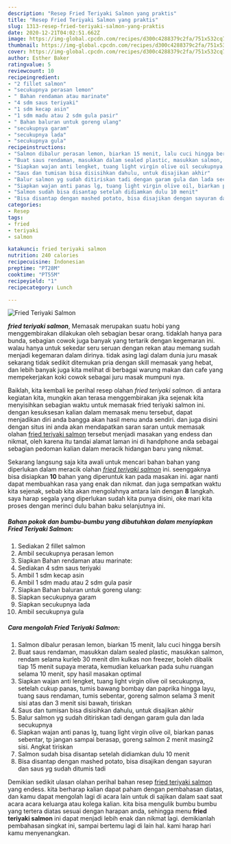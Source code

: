 ```yaml
---
description: "Resep Fried Teriyaki Salmon yang praktis"
title: "Resep Fried Teriyaki Salmon yang praktis"
slug: 1313-resep-fried-teriyaki-salmon-yang-praktis
date: 2020-12-21T04:02:51.662Z
image: https://img-global.cpcdn.com/recipes/d300c4288379c2fa/751x532cq70/fried-teriyaki-salmon-foto-resep-utama.jpg
thumbnail: https://img-global.cpcdn.com/recipes/d300c4288379c2fa/751x532cq70/fried-teriyaki-salmon-foto-resep-utama.jpg
cover: https://img-global.cpcdn.com/recipes/d300c4288379c2fa/751x532cq70/fried-teriyaki-salmon-foto-resep-utama.jpg
author: Esther Baker
ratingvalue: 5
reviewcount: 10
recipeingredient:
- "2 fillet salmon"
- "secukupnya perasan lemon"
- " Bahan rendaman atau marinate"
- "4 sdm saus teriyaki"
- "1 sdm kecap asin"
- "1 sdm madu atau 2 sdm gula pasir"
- " Bahan baluran untuk goreng ulang"
- "secukupnya garam"
- "secukupnya lada"
- "secukupnya gula"
recipeinstructions:
- "Salmon dibalur perasan lemon, biarkan 15 menit, lalu cuci hingga bersih"
- "Buat saus rendaman, masukkan dalam sealed plastic, masukkan salmon, rendam selama kurleb 30 menit dlm kulkas non freezer, boleh dibalik tiap 15 menit supaya merata, kemudian keluarkan pada suhu ruangan selama 10 menit, spy hasil masakan optimal"
- "Siapkan wajan anti lengket, tuang light virgin olive oil secukupnya, setelah cukup panas, tumis bawang bombay dan paprika hingga layu, tuang saus rendaman, tumis sebentar, goreng salmon selama 3 menit sisi atas dan 3 menit sisi bawah, tiriskan"
- "Saus dan tumisan bisa disisihkan dahulu, untuk disajikan akhir"
- "Balur salmon yg sudah ditiriskan tadi dengan garam gula dan lada secukupnya"
- "Siapkan wajan anti panas lg, tuang light virgin olive oil, biarkan panas sebentar, tp jangan sampai berasap, goreng salmon 2 menit masing2 sisi. Angkat tiriskan"
- "Salmon sudah bisa disantap setelah didiamkan dulu 10 menit"
- "Bisa disantap dengan mashed potato, bisa disajikan dengan sayuran dan saus yg sudah ditumis tadi"
categories:
- Resep
tags:
- fried
- teriyaki
- salmon

katakunci: fried teriyaki salmon 
nutrition: 240 calories
recipecuisine: Indonesian
preptime: "PT28M"
cooktime: "PT55M"
recipeyield: "1"
recipecategory: Lunch

---
```



![Fried Teriyaki Salmon](https://img-global.cpcdn.com/recipes/d300c4288379c2fa/751x532cq70/fried-teriyaki-salmon-foto-resep-utama.jpg)

<b><i>fried teriyaki salmon</i></b>, Memasak merupakan suatu hobi yang menggembirakan dilakukan oleh sebagian besar orang. tidaklah hanya para bunda, sebagian cowok juga banyak yang tertarik dengan kegemaran ini. walau hanya untuk sekedar seru seruan dengan rekan atau memang sudah menjadi kegemaran dalam dirinya. tidak asing lagi dalam dunia juru masak sekarang tidak sedikit ditemukan pria dengan skill memasak yang hebat, dan lebih banyak juga kita melihat di berbagai warung makan dan cafe yang mempekerjakan koki cowok sebagai juru masak mumpuni nya.



Baiklah, kita kembali ke perihal resep olahan <i>fried teriyaki salmon</i>. di antara kegiatan kita, mungkin akan terasa menggembirakan jika sejenak kita menyisihkan sebagian waktu untuk memasak fried teriyaki salmon ini. dengan kesuksesan kalian dalam memasak menu tersebut, dapat menjadikan diri anda bangga akan hasil menu anda sendiri. dan juga disini dengan situs ini anda akan mendapatkan saran saran untuk memasak olahan <u>fried teriyaki salmon</u> tersebut menjadi masakan yang endess dan nikmat, oleh karena itu tandai alamat laman ini di handphone anda sebagai sebagian pedoman kalian dalam meracik hidangan baru yang nikmat.


Sekarang langsung saja kita awali untuk mencari bahan bahan yang diperlukan dalam meracik olahan <u><i>fried teriyaki salmon</i></u> ini. seenggaknya bisa disiapkan <b>10</b> bahan yang diperuntuk kan pada masakan ini. agar nanti dapat membuahkan rasa yang enak dan nikmat. dan juga sempatkan waktu kita sejenak, sebab kita akan mengolahnya antara lain dengan <b>8</b> langkah. saya harap segala yang diperlukan sudah kita punya disini, oke mari kita proses dengan merinci dulu bahan baku selanjutnya ini.

<!--inarticleads1-->

##### Bahan pokok dan bumbu-bumbu yang dibutuhkan dalam menyiapkan Fried Teriyaki Salmon:

1. Sediakan 2 fillet salmon
1. Ambil secukupnya perasan lemon
1. Siapkan  Bahan rendaman atau marinate:
1. Sediakan 4 sdm saus teriyaki
1. Ambil 1 sdm kecap asin
1. Ambil 1 sdm madu atau 2 sdm gula pasir
1. Siapkan  Bahan baluran untuk goreng ulang:
1. Siapkan secukupnya garam
1. Siapkan secukupnya lada
1. Ambil secukupnya gula




<!--inarticleads2-->

##### Cara mengolah Fried Teriyaki Salmon:

1. Salmon dibalur perasan lemon, biarkan 15 menit, lalu cuci hingga bersih
1. Buat saus rendaman, masukkan dalam sealed plastic, masukkan salmon, rendam selama kurleb 30 menit dlm kulkas non freezer, boleh dibalik tiap 15 menit supaya merata, kemudian keluarkan pada suhu ruangan selama 10 menit, spy hasil masakan optimal
1. Siapkan wajan anti lengket, tuang light virgin olive oil secukupnya, setelah cukup panas, tumis bawang bombay dan paprika hingga layu, tuang saus rendaman, tumis sebentar, goreng salmon selama 3 menit sisi atas dan 3 menit sisi bawah, tiriskan
1. Saus dan tumisan bisa disisihkan dahulu, untuk disajikan akhir
1. Balur salmon yg sudah ditiriskan tadi dengan garam gula dan lada secukupnya
1. Siapkan wajan anti panas lg, tuang light virgin olive oil, biarkan panas sebentar, tp jangan sampai berasap, goreng salmon 2 menit masing2 sisi. Angkat tiriskan
1. Salmon sudah bisa disantap setelah didiamkan dulu 10 menit
1. Bisa disantap dengan mashed potato, bisa disajikan dengan sayuran dan saus yg sudah ditumis tadi




Demikian sedikit ulasan olahan perihal bahan resep <u>fried teriyaki salmon</u> yang endess. kita berharap kalian dapat paham dengan pembahasan diatas, dan kamu dapat mengolah lagi di acara lain untuk di sajikan dalam saat saat acara acara keluarga atau kolega kalian. kita bisa mengulik bumbu bumbu yang tertera diatas sesuai dengan harapan anda, sehingga menu <b>fried teriyaki salmon</b> ini dapat menjadi lebih enak dan nikmat lagi. demikianlah pembahasan singkat ini, sampai bertemu lagi di lain hal. kami harap hari kamu menyenangkan.
